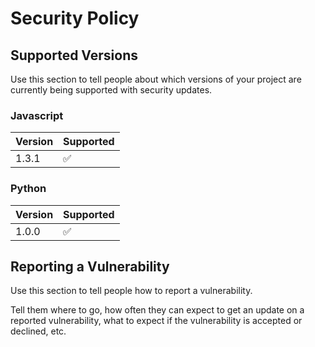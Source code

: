 # Security Policy

## Supported Versions

Use this section to tell people about which versions of your project are
currently being supported with security updates.

### Javascript

| Version | Supported          |
| ------- | ------------------ |
| 1.3.1   | :white_check_mark: |

### Python

| Version | Supported          |
| ------- | ------------------ |
| 1.0.0   | :white_check_mark: |

## Reporting a Vulnerability

Use this section to tell people how to report a vulnerability.

Tell them where to go, how often they can expect to get an update on a
reported vulnerability, what to expect if the vulnerability is accepted or
declined, etc.
